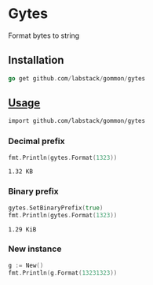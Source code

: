 # Gytes

Format bytes to string

## Installation

```go
go get github.com/labstack/gommon/gytes
```

## [Usage](https://github.com/labstack/gommon/blob/master/gytes/gytes_test.go)

```sh
import github.com/labstack/gommon/gytes
```

### Decimal prefix

```go
fmt.Println(gytes.Format(1323))
```

`1.32 KB`

### Binary prefix

```go
gytes.SetBinaryPrefix(true)
fmt.Println(gytes.Format(1323))
```

`1.29 KiB`

### New instance

```go
g := New()
fmt.Println(g.Format(13231323))
```
